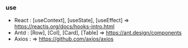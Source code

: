 ### use

- React : [useContext], [useState], [useEffect] => https://reactjs.org/docs/hooks-intro.html
- Antd : [Row], [Col], [Card], [Table] => https://ant.design/components
- Axios : => https://github.com/axios/axios
